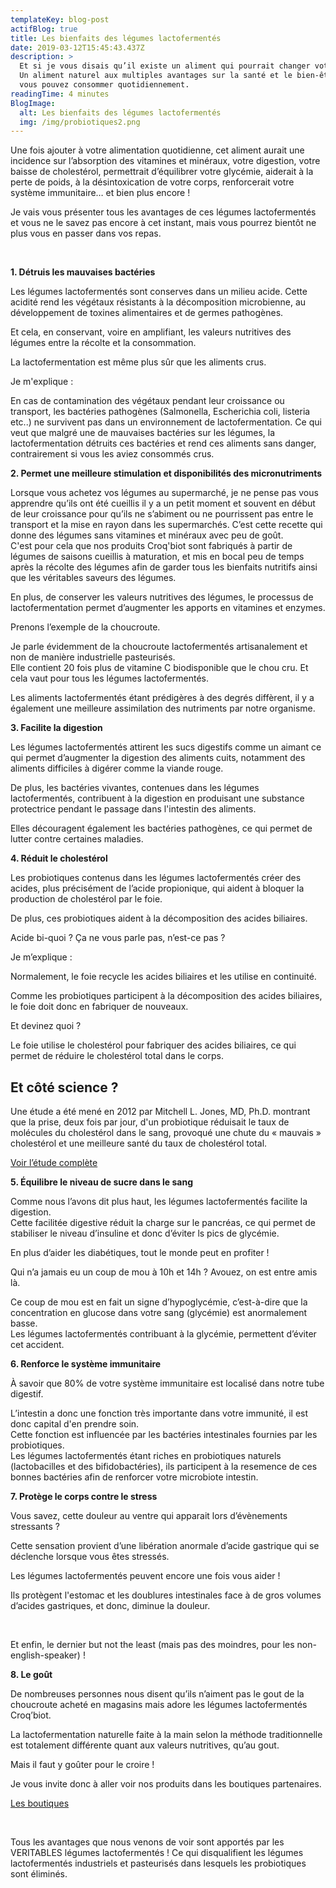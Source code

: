 ```yaml
---
templateKey: blog-post
actifBlog: true
title: Les bienfaits des légumes lactofermentés
date: 2019-03-12T15:45:43.437Z
description: >
  Et si je vous disais qu’il existe un aliment qui pourrait changer votre vie.
  Un aliment naturel aux multiples avantages sur la santé et le bien-être que
  vous pouvez consommer quotidiennement. 
readingTime: 4 minutes
BlogImage:
  alt: Les bienfaits des légumes lactofermentés
  img: /img/probiotiques2.png
---
```

Une fois ajouter à votre alimentation quotidienne, cet aliment aurait une incidence sur l’absorption des vitamines et minéraux, votre digestion, votre baisse de cholestérol, permettrait d’équilibrer votre glycémie, aiderait à la perte de poids, à la désintoxication de votre corps, renforcerait votre système immunitaire… et bien plus encore !

Je vais vous présenter tous les avantages de ces légumes lactofermentés et vous ne le savez pas encore à cet instant, mais vous pourrez bientôt ne plus vous en passer dans vos repas.

<br />

**1. Détruis les mauvaises bactéries**

Les légumes lactofermentés sont conserves dans un milieu acide. Cette acidité rend les végétaux résistants à la décomposition microbienne, au développement de toxines alimentaires et de germes pathogènes.

Et cela, en conservant, voire en amplifiant, les valeurs nutritives des légumes entre la récolte et la consommation.

La lactofermentation est même plus sûr que les aliments crus. 

Je m'explique : 

En cas de contamination des végétaux pendant leur croissance ou transport, les bactéries pathogènes (Salmonella, Escherichia coli, listeria etc..) ne survivent pas dans un environnement de lactofermentation. Ce qui veut que malgré une de mauvaises bactéries sur les légumes, la lactofermentation détruits ces bactéries et rend ces aliments sans danger, contrairement si vous les aviez consommés crus.  





**2. Permet une meilleure stimulation et disponibilités des micronutriments**

Lorsque vous achetez vos légumes au supermarché, je ne pense pas vous apprendre qu’ils ont été cueillis il y a un petit moment et souvent en début de leur croissance pour qu’ils ne s’abiment ou ne pourrissent pas entre le transport et la mise en rayon dans les supermarchés. C’est cette recette qui donne des légumes sans vitamines et minéraux avec peu de goût. <br /> C'est pour cela que nos produits Croq'biot sont fabriqués à partir de légumes de saisons cueillis à maturation, et mis en bocal peu de temps après la récolte des légumes afin de garder tous les bienfaits nutritifs ainsi que les véritables saveurs des légumes. 



En plus, de conserver les valeurs nutritives des légumes, le processus de lactofermentation permet d’augmenter les apports en vitamines et enzymes. 

Prenons l’exemple de la choucroute. 

Je parle évidemment de la choucroute lactofermentés artisanalement et non de manière industrielle pasteurisés. <br /> Elle contient 20 fois plus de vitamine C biodisponible que le chou cru. Et cela vaut pour tous les légumes lactofermentés. 

Les aliments lactofermentés étant prédigères à des degrés diffèrent, il y a également une meilleure assimilation des nutriments par notre organisme. 



**3. Facilite la digestion**

Les légumes lactofermentés attirent les sucs digestifs comme un aimant ce qui permet d’augmenter la digestion des aliments cuits, notamment des aliments difficiles à digérer comme la viande rouge.

De plus, les bactéries vivantes, contenues dans les légumes lactofermentés, contribuent à la digestion en produisant une substance protectrice pendant le passage dans l'intestin des aliments. 

Elles découragent également les bactéries pathogènes, ce qui permet de lutter contre certaines maladies.



**4. Réduit le cholestérol**

Les probiotiques contenus dans les légumes lactofermentés créer des acides, plus précisément de l’acide propionique, qui aident à bloquer la production de cholestérol par le foie.

De plus, ces probiotiques aident à la décomposition des acides biliaires.

Acide bi-quoi ? Ça ne vous parle pas, n’est-ce pas ?

Je m’explique : 

Normalement, le foie recycle les acides biliaires et les utilise en continuité. 

Comme les probiotiques participent à la décomposition des acides biliaires, le foie doit donc en fabriquer de nouveaux. 

Et devinez quoi ? 

Le foie utilise le cholestérol pour fabriquer des acides biliaires, ce qui permet de réduire le cholestérol total dans le corps.

<div class="scientifique"> <h2>Et côté science ?</h2> <p>Une étude a été mené en 2012 par Mitchell L. Jones, MD, Ph.D. montrant que la prise, deux fois par jour, d'un probiotique réduisait le taux de molécules du cholestérol dans le sang, provoqué une chute du « mauvais » cholestérol et une meilleure santé du taux de cholestérol total. </p> <a href="https://www.ncbi.nlm.nih.gov/pmc/articles/PMC4176637/">Voir l’étude complète </a> </div>



**5. Équilibre le niveau de sucre dans le sang**

Comme nous l’avons dit plus haut, les légumes lactofermentés facilite la digestion. <br /> Cette facilitée digestive réduit la charge sur le pancréas, ce qui permet de stabiliser le niveau d’insuline et donc d’éviter ls pics de glycémie.

En plus d’aider les diabétiques, tout le monde peut en profiter !

Qui n’a jamais eu un coup de mou à 10h et 14h ? Avouez, on est entre amis là.

Ce coup de mou est en fait un signe d’hypoglycémie, c’est-à-dire que la concentration en glucose dans votre sang (glycémie) est anormalement basse. <br /> Les légumes lactofermentés contribuant à la glycémie, permettent d’éviter cet accident.





**6. Renforce le système immunitaire**

À savoir que 80% de votre système immunitaire est localisé dans notre tube digestif. 

L’intestin a donc une fonction très importante dans votre immunité, il est donc capital d'en prendre soin. <br /> Cette fonction est influencée par les bactéries intestinales fournies par les probiotiques. <br /> Les légumes lactofermentés étant riches en probiotiques naturels (lactobacilles et des bifidobactéries), ils participent à la resemence de ces bonnes bactéries afin de renforcer votre microbiote intestin.





**7. Protège le corps contre le stress**

Vous savez, cette douleur au ventre qui apparait lors d’évènements stressants ?

Cette sensation provient d’une libération anormale d’acide gastrique qui se déclenche lorsque vous êtes stressés.

Les légumes lactofermentés peuvent encore une fois vous aider !

Ils protègent l'estomac et les doublures intestinales face à de gros volumes d’acides gastriques, et donc, diminue la douleur.

<br />

Et enfin, le dernier but not the least (mais pas des moindres, pour les non-english-speaker) !



**8. Le goût**

De nombreuses personnes nous disent qu’ils n’aiment pas le gout de la choucroute acheté en magasins mais adore les légumes lactofermentés Croq’biot. 

La lactofermentation naturelle faite à la main selon la méthode traditionnelle est totalement différente quant aux valeurs nutritives, qu’au gout.

Mais il faut y goûter pour le croire !

Je vous invite donc à aller voir nos produits dans les boutiques partenaires.

<a class="button" href="/shops">Les boutiques</a>

<br />

Tous les avantages que nous venons de voir sont apportés par les VERITABLES légumes lactofermentés ! Ce qui disqualifient les légumes lactofermentés industriels et pasteurisés dans lesquels les probiotiques sont éliminés.
